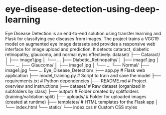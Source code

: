 # eye-disease-detection-using-deep-learning
Eye Disease Detection is an end-to-end solution using transfer learning and Flask for classifying eye diseases from images. The project trains a VGG19 model on augmented eye image datasets and provides a responsive web interface for image upload and prediction. It detects cataract, diabetic retinopathy, glaucoma, and normal eyes effectively.
dataset/
├── Cataract/
│   ├── image1.jpg
│   └── ...
├── Diabetic_Retinopathy/
│   ├── image1.jpg
│   └── ...
├── Glaucoma/
│   ├── image1.jpg
│   └── ...
└── Normal/
    ├── image1.jpg
    └── ...
Eye_Disease_Detection/
├── app.py                   # Flask web application
├── model_training.py        # Script to train and save the model
├── requirements.txt         # Python dependencies
├── README.md                # Project overview and instructions
├── dataset/                 # Raw dataset (organized in subfolders by class)
├── output/                  # Folder created by splitfolders (training/validation split)
├── uploads/                 # Folder for uploaded images (created at runtime)
├── templates/               # HTML templates for the Flask app
│     └── index.html
└── static/
      └── index.css        # Custom CSS styles
